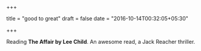 +++

title = "good to great"
draft = false
date = "2016-10-14T00:32:05+05:30"

+++

Reading **The Affair by Lee Child**. An awesome read, a Jack Reacher thriller.
